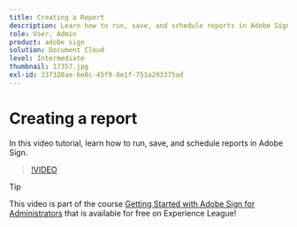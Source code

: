 ```yaml
---
title: Creating a Report
description: Learn how to run, save, and schedule reports in Adobe Sign
role: User, Admin
product: adobe sign
solution: Document Cloud
level: Intermediate
thumbnail: 17357.jpg
exl-id: 337320ae-6e0c-45f9-8e1f-751a293375ad
---
```

# Creating a report

In this video tutorial, learn how to run, save, and schedule reports in Adobe Sign.

>[!VIDEO](https://video.tv.adobe.com/v/17357?hidetitle=true)

>[!TIP]
>
>This video is part of the course [Getting Started with Adobe Sign for Administrators](https://experienceleague.adobe.com/?recommended=Sign-A-1-2020.2) that is available for free on Experience League!
